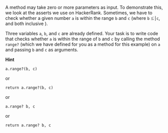 A method may take zero or more parameters as input. To demonstrate this, we look at the asserts we use on HackerRank. Sometimes, we have to check whether a given number `a` is within the range `b` and `c` (where `b` <span class="MathJax_Preview"></span><span class="MathJax" id="MathJax-Element-1-Frame" role="textbox" aria-readonly="true"><nobr><span class="math" id="MathJax-Span-1" style="width: 0.996em; display: inline-block;"><span style="display: inline-block; position: relative; width: 0.815em; height: 0px; font-size: 123%;"><span style="position: absolute; clip: rect(1.944em 1000.002em 2.983em -0.314em); top: -2.708em; left: 0.002em;"><span class="mrow" id="MathJax-Span-2"><span class="mo" id="MathJax-Span-3" style="font-family: MathJax_Main;">≤</span></span><span style="display: inline-block; width: 0px; height: 2.712em;"></span></span></span><span style="border-left-width: 0.003em; border-left-style: solid; display: inline-block; overflow: hidden; width: 0px; height: 1.058em; vertical-align: -0.219em;"></span></span></nobr></span><script type="math/tex" id="MathJax-Element-1">\le</script> `c`, and both inclusive ).

Three variables `a`, `b`, and `c` are already defined. Your task is to write code that checks whether `a` is within the range of `b` and `c` by calling the method `range?` (which we have defined for you as a method for this example) on `a` and passing `b` and `c` as arguments.

**Hint**

```
a.range?(b, c)

```

or

```
return a.range?(b, c)

```

or

```
a.range? b, c

```

or

```
return a.range? b, c

```

